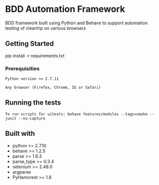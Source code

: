 # BDD Automation Framework

BDD framework built using Python and Behave to support automation testing of cleartrip on various browsers
## Getting Started

pip install -r requirements.txt

### Prerequisities

```
Python version >= 2.7.11
```

```
Any browser (Firefox, Chrome, IE or Safari)
```

## Running the tests

```
To run scripts for uitests: behave features/modules --tags=smoke --junit --no-capture
```

## Built with

* python >= 2.7.10
* behave >= 1.2.5
* parse >= 1.6.3
* parse_type >= 0.3.4
* selenium >= 2.48.0
* argparse
* PyHamcrest >= 1.8